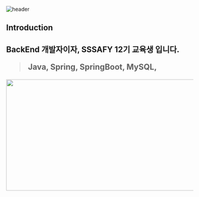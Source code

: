 ![header](https://capsule-render.vercel.app/api?type=egg&color=ffa500&height=300&section=header&text=EunChang%20🐣&fontSize=70)

<h2>Introduction<h2>
BackEnd 개발자이자, SSSAFY 12기 교육생 입니다.

> Java, Spring, SpringBoot, MySQL, 

<a href="https://github.com/devxb/gitanimals">
  <img
    src="https://render.gitanimals.org/lines/cod0216"
    width="1000"
    height="300"
  />
</a>
  
